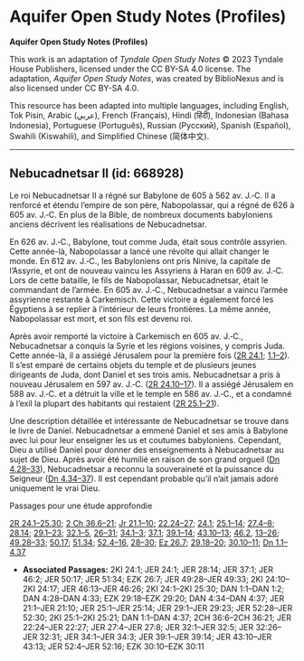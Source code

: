 # Aquifer Open Study Notes (Profiles)

**Aquifer Open Study Notes (Profiles)**

This work is an adaptation of *Tyndale Open Study Notes* © 2023 Tyndale House Publishers, licensed under the CC BY\-SA 4\.0 license. The adaptation, *Aquifer Open Study Notes*, was created by BiblioNexus and is also licensed under CC BY\-SA 4\.0\.

This resource has been adapted into multiple languages, including English, Tok Pisin, Arabic (عربي), French (Français), Hindi (हिंदी), Indonesian (Bahasa Indonesia), Portuguese (Português), Russian (Русский), Spanish (Español), Swahili (Kiswahili), and Simplified Chinese (简体中文).



--------------------------------

## Nebucadnetsar II (id: 668928)

Le roi Nebucadnetsar II a régné sur Babylone de 605 à 562 av. J.‑C. Il a renforcé et étendu l’empire de son père, Nabopolassar, qui a régné de 626 à 605 av. J.‑C. En plus de la Bible, de nombreux documents babyloniens anciens décrivent les réalisations de Nebucadnetsar.

En 626 av. J.‑C., Babylone, tout comme Juda, était sous contrôle assyrien. Cette année\-là, Nabopolassar a lancé une révolte qui allait changer le monde. En 612 av. J.‑C., les Babyloniens ont pris Ninive, la capitale de l’Assyrie, et ont de nouveau vaincu les Assyriens à Haran en 609 av. J.‑C. Lors de cette bataille, le fils de Nabopolassar, Nebucadnetsar, était le commandant de l’armée. En 605 av. J.‑C., Nebucadnetsar a vaincu l’armée assyrienne restante à Carkemisch. Cette victoire a également forcé les Égyptiens à se replier à l’intérieur de leurs frontières. La même année, Nabopolassar est mort, et son fils est devenu roi.

Après avoir remporté la victoire à Carkemisch en 605 av. J.‑C., Nebucadnetsar a conquis la Syrie et les régions voisines, y compris Juda. Cette année\-là, il a assiégé Jérusalem pour la première fois ([2R 24\.1](https://ref.ly/2Kgs24:1); [1\.1–2](https://ref.ly/Dan1:1-Dan1:2)). Il s’est emparé de certains objets du temple et de plusieurs jeunes dirigeants de Juda, dont Daniel et ses trois amis. Nebucadnetsar a pris à nouveau Jérusalem en 597 av. J.‑C. ([2R 24\.10–17](https://ref.ly/2Kgs24:10-2Kgs24:17)). Il a assiégé Jérusalem en 588 av. J.‑C. et a détruit la ville et le temple en 586 av. J.‑C., et a condamné à l’exil la plupart des habitants qui restaient ([2R 25\.1–21](https://ref.ly/2Kgs25:1-2Kgs25:21)).

Une description détaillée et intéressante de Nebucadnetsar se trouve dans le livre de Daniel. Nebucadnetsar a emmené Daniel et ses amis à Babylone avec lui pour leur enseigner les us et coutumes babyloniens. Cependant, Dieu a utilisé Daniel pour donner des enseignements à Nebucadnetsar au sujet de Dieu. Après avoir été humilié en raison de son grand orgueil ([Dn 4\.28–33](https://ref.ly/Dan4:28-Dan4:33)), Nebucadnetsar a reconnu la souveraineté et la puissance du Seigneur ([Dn 4\.34–37](https://ref.ly/Dan4:34-Dan4:37)). Il est cependant probable qu’il n’ait jamais adoré uniquement le vrai Dieu.

Passages pour une étude approfondie

[2R 24\.1–25\.30](https://ref.ly/2Kgs24:1-2Kgs25:30); [2 Ch 36\.6–21](https://ref.ly/2Chr36:6-2Chr36:21); [Jr 21\.1–10](https://ref.ly/Jer21:1-Jer21:10); [22\.24–27](https://ref.ly/Jer22:24-Jer22:27); [24\.1](https://ref.ly/Jer24:1); [25\.1–14](https://ref.ly/Jer25:1-Jer25:14); [27\.4–8](https://ref.ly/Jer27:4-Jer27:8); [28\.14](https://ref.ly/Jer28:14); [29\.1–23](https://ref.ly/Jer29:1-Jer29:23); [32\.1–5](https://ref.ly/Jer32:1-Jer32:5), [26–31](https://ref.ly/Jer32:26-Jer32:31); [34\.1–3](https://ref.ly/Jer34:1-Jer34:3); [37\.1](https://ref.ly/Jer37:1); [39\.1–14](https://ref.ly/Jer39:1-Jer39:14); [43\.10–13](https://ref.ly/Jer43:10-Jer43:13); [46\.2](https://ref.ly/Jer46:2), [13–26](https://ref.ly/Jer46:13-Jer46:26); [49\.28–33](https://ref.ly/Jer49:28-Jer49:33); [50\.17](https://ref.ly/Jer50:17); [51\.34](https://ref.ly/Jer51:34); [52\.4–16](https://ref.ly/Jer52:4-Jer52:16), [28–30](https://ref.ly/Jer52:28-Jer52:30); [Ez 26\.7](https://ref.ly/Ezek26:7); [29\.18–20](https://ref.ly/Ezek29:18-Ezek29:20); [30\.10–11](https://ref.ly/Ezek30:10-Ezek30:11); [Dn 1\.1–4\.37](https://ref.ly/Dan1:1-Dan4:37)

* **Associated Passages:** 2KI 24:1; JER 24:1; JER 28:14; JER 37:1; JER 46:2; JER 50:17; JER 51:34; EZK 26:7; JER 49:28–JER 49:33; 2KI 24:10–2KI 24:17; JER 46:13–JER 46:26; 2KI 24:1–2KI 25:30; DAN 1:1–DAN 1:2; DAN 4:28–DAN 4:33; EZK 29:18–EZK 29:20; DAN 4:34–DAN 4:37; JER 21:1–JER 21:10; JER 25:1–JER 25:14; JER 29:1–JER 29:23; JER 52:28–JER 52:30; 2KI 25:1–2KI 25:21; DAN 1:1–DAN 4:37; 2CH 36:6–2CH 36:21; JER 22:24–JER 22:27; JER 27:4–JER 27:8; JER 32:1–JER 32:5; JER 32:26–JER 32:31; JER 34:1–JER 34:3; JER 39:1–JER 39:14; JER 43:10–JER 43:13; JER 52:4–JER 52:16; EZK 30:10–EZK 30:11

